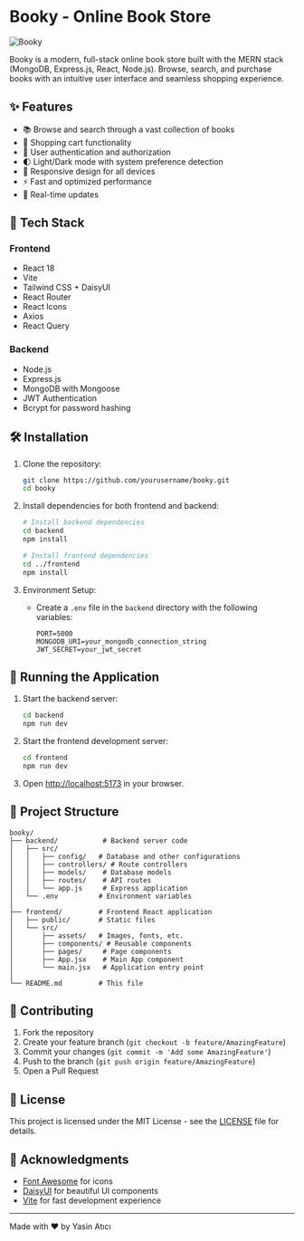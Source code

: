 # Booky - Online Book Store

![Booky](https://github.com/user-attachments/assets/b3d793eb-4666-40c8-ace0-01b89340f084)


Booky is a modern, full-stack online book store built with the MERN stack (MongoDB, Express.js, React, Node.js). Browse, search, and purchase books with an intuitive user interface and seamless shopping experience.

## ✨ Features

- 📚 Browse and search through a vast collection of books
- 🛒 Shopping cart functionality
- 🔐 User authentication and authorization
- 🌓 Light/Dark mode with system preference detection
- 📱 Responsive design for all devices
- ⚡ Fast and optimized performance
- 🔄 Real-time updates

## 🚀 Tech Stack

### Frontend
- React 18
- Vite
- Tailwind CSS + DaisyUI
- React Router
- React Icons
- Axios
- React Query

### Backend
- Node.js
- Express.js
- MongoDB with Mongoose
- JWT Authentication
- Bcrypt for password hashing

## 🛠️ Installation

1. Clone the repository:
   ```bash
   git clone https://github.com/yourusername/booky.git
   cd booky
   ```

2. Install dependencies for both frontend and backend:
   ```bash
   # Install backend dependencies
   cd backend
   npm install

   # Install frontend dependencies
   cd ../frontend
   npm install
   ```

3. Environment Setup:
   - Create a `.env` file in the `backend` directory with the following variables:
     ```
     PORT=5000
     MONGODB_URI=your_mongodb_connection_string
     JWT_SECRET=your_jwt_secret
     ```

## 🚦 Running the Application

1. Start the backend server:
   ```bash
   cd backend
   npm run dev
   ```

2. Start the frontend development server:
   ```bash
   cd frontend
   npm run dev
   ```

3. Open [http://localhost:5173](http://localhost:5173) in your browser.

## 📂 Project Structure

```
booky/
├── backend/           # Backend server code
│   ├── src/
│   │   ├── config/   # Database and other configurations
│   │   ├── controllers/ # Route controllers
│   │   ├── models/    # Database models
│   │   ├── routes/    # API routes
│   │   └── app.js     # Express application
│   └── .env          # Environment variables
│
├── frontend/         # Frontend React application
│   ├── public/       # Static files
│   └── src/
│       ├── assets/   # Images, fonts, etc.
│       ├── components/ # Reusable components
│       ├── pages/     # Page components
│       ├── App.jsx    # Main App component
│       └── main.jsx   # Application entry point
│
└── README.md         # This file
```

## 🤝 Contributing

1. Fork the repository
2. Create your feature branch (`git checkout -b feature/AmazingFeature`)
3. Commit your changes (`git commit -m 'Add some AmazingFeature'`)
4. Push to the branch (`git push origin feature/AmazingFeature`)
5. Open a Pull Request

## 📝 License

This project is licensed under the MIT License - see the [LICENSE](LICENSE) file for details.

## 🙏 Acknowledgments

- [Font Awesome](https://fontawesome.com/) for icons
- [DaisyUI](https://daisyui.com/) for beautiful UI components
- [Vite](https://vitejs.dev/) for fast development experience

---

Made with ❤️ by Yasin Atıcı
 
 
